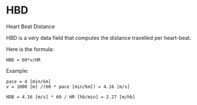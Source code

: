 # HBD

Heart Beat Distance

HBD is a very data field that computes the distance travelled per heart-beat.

Here is the formula:

    HBD = 60*v/HR

Example:

    pace = 4 [min/km]
    v = 1000 [m] /(60 * pace [min/km]) = 4.16 [m/s]

    HDB = 4.16 [m/s] * 60 / HR [hb/min] = 2.27 [m/hb]
